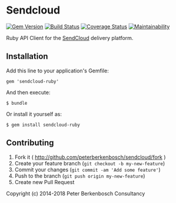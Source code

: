 # Sendcloud

[![Gem Version](https://badge.fury.io/rb/sendcloud-ruby.svg)](https://badge.fury.io/rb/sendcloud-ruby)
[![Build Status](https://travis-ci.org/peterberkenbosch/sendcloud.svg?branch=master)](https://travis-ci.org/peterberkenbosch/sendcloud)
[![Coverage Status](https://coveralls.io/repos/github/peterberkenbosch/sendcloud/badge.svg?branch=master)](https://coveralls.io/github/peterberkenbosch/sendcloud?branch=master)
[![Maintainability](https://api.codeclimate.com/v1/badges/ece61bf61c16ee87324f/maintainability)](https://codeclimate.com/github/peterberkenbosch/sendcloud/maintainability)


Ruby API Client for the [SendCloud](https://www.sendcloud.nl) delivery platform.


## Installation

Add this line to your application's Gemfile:

    gem 'sendcloud-ruby'

And then execute:

    $ bundle

Or install it yourself as:

    $ gem install sendcloud-ruby

## Contributing

1. Fork it ( http://github.com/peterberkenbosch/sendcloud/fork )
2. Create your feature branch (`git checkout -b my-new-feature`)
3. Commit your changes (`git commit -am 'Add some feature'`)
4. Push to the branch (`git push origin my-new-feature`)
5. Create new Pull Request


Copyright (c) 2014-2018 Peter Berkenbosch Consultancy
